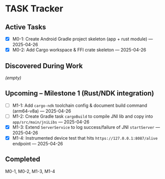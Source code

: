 # TASK Tracker

## Active Tasks

- [x] M0-1: Create Android Gradle project skeleton (app + rust module) — 2025-04-26
- [x] M0-2: Add Cargo workspace & FFI crate skeleton — 2025-04-26

## Discovered During Work

*(empty)*

## Upcoming – Milestone 1 (Rust/NDK integration)

- [ ] M1-1: Add `cargo-ndk` toolchain config & document build command (arm64-v8a) — 2025-04-26
- [ ] M1-2: Create Gradle task `cargoBuild` to compile JNI lib and copy into `app/src/main/jniLibs` — 2025-04-26
- [x] M1-3: Extend `ServerService` to log success/failure of JNI `startServer` — 2025-04-26
- [x] M1-4: Instrumented device test that hits `https://127.0.0.1:8087/alive` endpoint — 2025-04-26

## Completed

M0-1, M0-2, M1-3, M1-4
